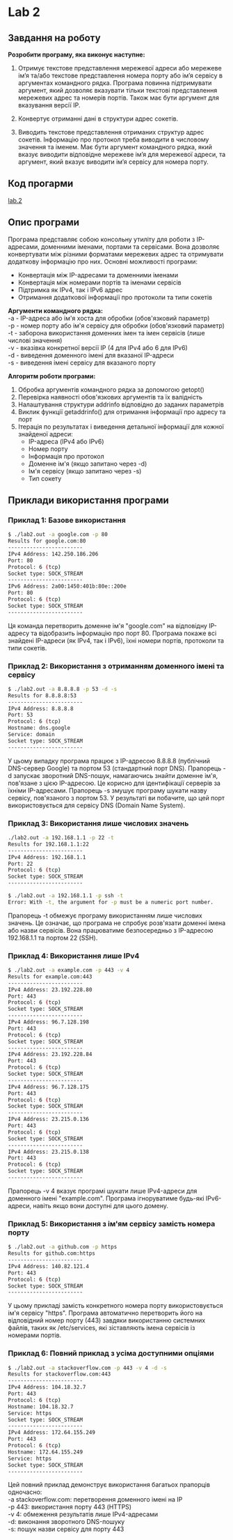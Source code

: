 # Lab 2

## Завдання на роботу

**Розробити програму, яка виконує наступне:**

1. Отримує текстове представлення мережевої адреси або мережеве ім’я та/або текстове
представлення номера порту або ім’я сервісу в аргументах командного рядка. Програма
повинна підтримувати аргумент, який дозволяє вказувати тільки текстові представлення
мережевих адрес та номерів портів. Також має бути аргумент для вказування версії IP.

2. Конвертує отриманні дані в структури адрес сокетів.

3. Виводить текстове представлення отриманих структур адрес сокетів. Інформацію про
протокол треба виводити в числовому значення та іменем. Має бути аргумент командного
рядка, який вказує виводити відповідне мережеве ім’я для мережевої адреси, та аргумент,
який вказує виводити ім’я сервісу для номера порту.

## Код прогарми

[lab.2](../lab2.c)

## Опис програми

Програма представляє собою консольну утиліту для роботи з IP-адресами, доменними іменами, портами та сервісами. Вона дозволяє конвертувати між різними форматами мережевих адрес та отримувати додаткову інформацію про них.
Основні можливості програми:

- Конвертація між IP-адресами та доменними іменами
- Конвертація між номерами портів та іменами сервісів
- Підтримка як IPv4, так і IPv6 адрес
- Отримання додаткової інформації про протоколи та типи сокетів

**Аргументи командного рядка:**
<br>-a - IP-адреса або ім'я хоста для обробки (обов'язковий параметр)
<br>-p - номер порту або ім'я сервісу для обробки (обов'язковий параметр)
<br>-t - заборона використання доменних імен та імен сервісів (лише числові значення)
<br>-v - вказівка конкретної версії IP (4 для IPv4 або 6 для IPv6)
<br>-d - виведення доменного імені для вказаної IP-адреси
<br>-s - виведення імені сервісу для вказаного порту

**Алгоритм роботи програми:**

1. Обробка аргументів командного рядка за допомогою getopt()
2. Перевірка наявності обов'язкових аргументів та їх валідність
3. Налаштування структури addrinfo відповідно до заданих параметрів
4. Виклик функції getaddrinfo() для отримання інформації про адресу та порт
5. Ітерація по результатах і виведення детальної інформації для кожної знайденої адреси:
   - IP-адреса (IPv4 або IPv6)
   - Номер порту
    - Інформація про протокол
    - Доменне ім'я (якщо запитано через -d)
   - Ім'я сервісу (якщо запитано через -s)
    - Тип сокету


##  Приклади використання програми

### Приклад 1: Базове використання

```bash
$ ./lab2.out -a google.com -p 80
Results for google.com:80
------------------------
IPv4 Address: 142.250.186.206
Port: 80
Protocol: 6 (tcp)
Socket type: SOCK_STREAM
------------------------
IPv6 Address: 2a00:1450:401b:80e::200e
Port: 80
Protocol: 6 (tcp)
Socket type: SOCK_STREAM
------------------------
```

Ця команда перетворить доменне ім'я "google.com" на відповідну IP-адресу та відобразить інформацію про порт 80. Програма покаже всі знайдені IP-адреси (як IPv4, так і IPv6), їхні номери портів, протоколи та типи сокетів.

### Приклад 2: Використання з отриманням доменного імені та сервісу

```bash
$ ./lab2.out -a 8.8.8.8 -p 53 -d -s
Results for 8.8.8.8:53
------------------------
IPv4 Address: 8.8.8.8
Port: 53
Protocol: 6 (tcp)
Hostname: dns.google
Service: domain
Socket type: SOCK_STREAM
------------------------
```

У цьому випадку програма працює з IP-адресою 8.8.8.8 (публічний DNS-сервер Google) та портом 53 (стандартний порт DNS).
Прапорець -d запускає зворотний DNS-пошук, намагаючись знайти доменне ім'я, пов'язане з цією IP-адресою. Це корисно для ідентифікації серверів за їхніми IP-адресами.
Прапорець -s змушує програму шукати назву сервісу, пов'язаного з портом 53. У результаті ви побачите, що цей порт використовується для сервісу DNS (Domain Name System).

### Приклад 3: Використання лише числових значень

```bash
./lab2.out -a 192.168.1.1 -p 22 -t 
Results for 192.168.1.1:22
------------------------
IPv4 Address: 192.168.1.1
Port: 22
Protocol: 6 (tcp)
Socket type: SOCK_STREAM
------------------------

$ ./lab2.out -a 192.168.1.1 -p ssh -t 
Error: With -t, the argument for -p must be a numeric port number.
```

Прапорець -t обмежує програму використанням лише числових значень. Це означає, що програма не спробує розв'язати доменні імена або назви сервісів. Вона працюватиме безпосередньо з IP-адресою 192.168.1.1 та портом 22 (SSH).

### Приклад 4: Використання лише IPv4

```bash
$ ./lab2.out -a example.com -p 443 -v 4
Results for example.com:443
------------------------
IPv4 Address: 23.192.228.80
Port: 443
Protocol: 6 (tcp)
Socket type: SOCK_STREAM
------------------------
IPv4 Address: 96.7.128.198
Port: 443
Protocol: 6 (tcp)
Socket type: SOCK_STREAM
------------------------
IPv4 Address: 23.192.228.84
Port: 443
Protocol: 6 (tcp)
Socket type: SOCK_STREAM
------------------------
IPv4 Address: 96.7.128.175
Port: 443
Protocol: 6 (tcp)
Socket type: SOCK_STREAM
------------------------
IPv4 Address: 23.215.0.136
Port: 443
Protocol: 6 (tcp)
Socket type: SOCK_STREAM
------------------------
IPv4 Address: 23.215.0.138
Port: 443
Protocol: 6 (tcp)
Socket type: SOCK_STREAM
------------------------
```

Прапорець -v 4 вказує програмі шукати лише IPv4-адреси для доменного імені "example.com". Програма ігноруватиме будь-які IPv6-адреси, навіть якщо вони доступні для цього домену.

### Приклад 5: Використання з ім'ям сервісу замість номера порту

```bash
$ ./lab2.out -a github.com -p https
Results for github.com:https
------------------------
IPv4 Address: 140.82.121.4
Port: 443
Protocol: 6 (tcp)
Socket type: SOCK_STREAM
------------------------
```

У цьому прикладі замість конкретного номера порту використовується ім'я сервісу "https". Програма автоматично перетворить його на відповідний номер порту (443) завдяки використанню системних файлів, таких як /etc/services, які зіставляють імена сервісів із номерами портів.

### Приклад 6: Повний приклад з усіма доступними опціями

```bash
$ ./lab2.out -a stackoverflow.com -p 443 -v 4 -d -s
Results for stackoverflow.com:443
------------------------
IPv4 Address: 104.18.32.7
Port: 443
Protocol: 6 (tcp)
Hostname: 104.18.32.7
Service: https
Socket type: SOCK_STREAM
------------------------
IPv4 Address: 172.64.155.249
Port: 443
Protocol: 6 (tcp)
Hostname: 172.64.155.249
Service: https
Socket type: SOCK_STREAM
------------------------
```

Цей повний приклад демонструє використання багатьох прапорців одночасно:
<br>-a stackoverflow.com: перетворення доменного імені на IP
<br>-p 443: використання порту 443 (HTTPS)
<br>-v 4: обмеження результатів лише IPv4-адресами
<br>-d: виконання зворотного DNS-пошуку
<br>-s: пошук назви сервісу для порту 443